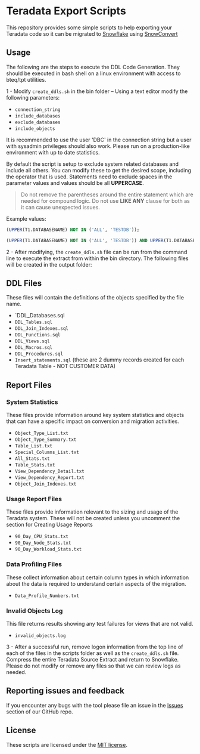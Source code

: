 # Teradata Export Scripts

This repository provides some simple scripts to help exporting your Teradata code so it can be migrated to [Snowflake](https://www.snowflake.com/) using [SnowConvert](https://docs.snowconvert.com/snowconvert/for-teradata/introduction)


## Usage

The following are the steps to execute the DDL Code Generation. They should be executed in bash shell on a linux environment with access to bteq/tpt utilities.

1 - Modify `create_ddls.sh` in the bin folder – Using a text editor modify the following parameters:

* `connection_string`
* `include_databases`
* `exclude_databases`
* `include_objects`

It is recommended to use the user 'DBC' in the connection string but a user with sysadmin privileges should also work. Please run on a production-like environment with up to date statistics.

By default the script is setup to exclude system related databases and include all others. You can modify these to get the desired scope, including the operator that is used. Statements need to exclude spaces in the parameter values and values should be all **UPPERCASE**. 

> Do not remove the parentheses around the entire statement which are needed for compound logic. 
> Do not use **LIKE ANY** clause for both as it can cause unexpected issues. 

Example values:

```sql
(UPPER(T1.DATABASENAME) NOT IN ('ALL', 'TESTDB'));

(UPPER(T1.DATABASENAME) NOT IN ('ALL', 'TESTDB')) AND UPPER(T1.DATABASENAME) NOT LIKE ('TD_%'))
```

2 - After modifying, the `create_ddls.sh` file can be run from the command line to execute the extract from within the bin directory. The following files will be created in the output folder:

## DDL Files

These files will contain the definitions of the objects specified by the file name.

* `DDL_Databases.sql
* `DDL_Tables.sql`
* `DDL_Join_Indexes.sql`
* `DDL_Functions.sql`
* `DDL_Views.sql`
* `DDL_Macros.sql`
* `DDL_Procedures.sql`
* `Insert_statements.sql` (these are 2 dummy records created for each Teradata Table - NOT CUSTOMER DATA)

## Report Files

### System Statistics 
These files provide information around key system statistics and objects that can have a specific impact on conversion and migration activities.

* `Object_Type_List.txt`
* `Object_Type_Summary.txt`
* `Table_List.txt`
* `Special_Columns_List.txt`
* `All_Stats.txt`
* `Table_Stats.txt`
* `View_Dependency_Detail.txt`
* `View_Dependency_Report.txt`
* `Object_Join_Indexes.txt`

### Usage Report Files

These files provide information relevant to the sizing and usage of the Teradata system. These will not be created unless you uncomment the section for Creating Usage Reports

* `90_Day_CPU_Stats.txt`
* `90_Day_Node_Stats.txt`
* `90_Day_Workload_Stats.txt`

### Data Profiling Files

These collect information about certain column types in which information about the data is required to understand certain aspects of the migration.

* `Data_Profile_Numbers.txt`

### Invalid Objects Log

This file returns results showing any test failures for views that are not valid.

* `invalid_objects.log`

3 - After a successful run, remove logon information from the top line of each of the files in the scripts folder as well as the `create_ddls.sh` file. Compress the entire Teradata Source Extract and return to Snowflake. Please do not modify or remove any files so that we can review logs as needed.

## Reporting issues and feedback

If you encounter any bugs with the tool please file an issue in the
[Issues](https://github.com/Snowflake-Labs/SC.DDLExportScripts/issues) section of our GitHub repo.

## License

These scripts are licensed under the [MIT license](https://github.com/Snowflake-Labs/SC.DDLExportScripts/blob/main/Teradata/License.txt).
